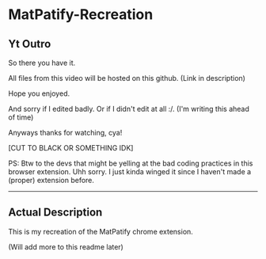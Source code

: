 # MatPatify-Recreation

## Yt Outro
So there you have it. 

All files from this video will be hosted on this github.
(Link in description)

Hope you enjoyed.

And sorry if I edited badly. Or if I didn't edit at all :/. (I'm writing this ahead of time)

Anyways thanks for watching, cya!


[CUT TO BLACK OR SOMETHING IDK]



PS: Btw to the devs that might be yelling at the bad coding practices in this browser extension. Uhh sorry. I just kinda winged it since I haven't made a (proper) extension before.

-----------------------------------

## Actual Description
This is my recreation of the MatPatify chrome extension.

(Will add more to this readme later)
